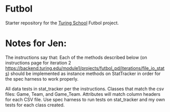 # Futbol

Starter repository for the [Turing School](https://turing.io/) Futbol project.

# Notes for Jen:
The instructions say that: Each of the methods described below (on instructions page for iteration 2 https://backend.turing.edu/module1/projects/futbol_pd/iterations/file_io_stats) should be implemented as instance methods on StatTracker in order for the spec harness to work properly.



All data tests in stat_tracker per the instructions. Classes that match the csv files: Game, Team, and Game_Team. Attributes will match column headers for each CSV file. Use spec harness to run tests on stat_tracker and my own tests for each class created. 